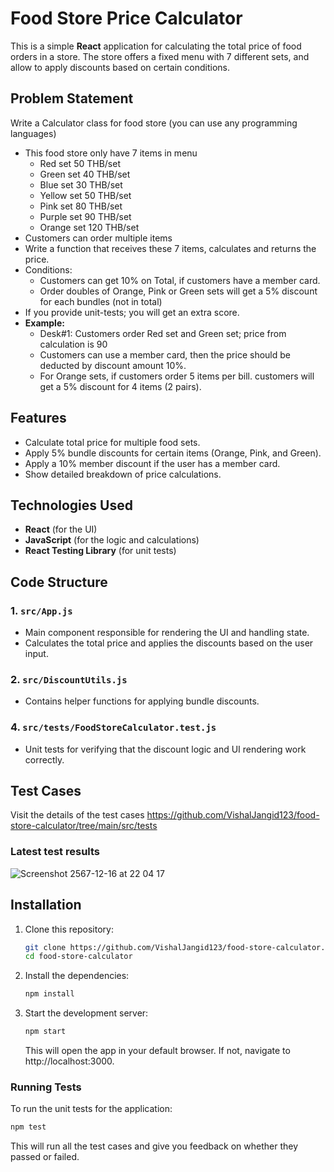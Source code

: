 # Food Store Price Calculator

This is a simple **React** application for calculating the total price of food orders in a store. The store offers a fixed menu with 7 different sets, and allow to apply discounts based on certain conditions. 

## Problem Statement

Write a Calculator class for food store (you can use any programming languages)

- This food store only have 7 items in menu
    - Red set	50 THB/set
    - Green set	40 THB/set
    - Blue set	30 THB/set
    - Yellow set	50 THB/set
    - Pink set	80 THB/set
    - Purple set	90 THB/set
    - Orange set	120 THB/set
- Customers can order multiple items
- Write a function that receives these 7 items, calculates and returns the price.
- Conditions:
    - Customers can get 10% on Total, if customers have a member card.
    - Order doubles of Orange, Pink or Green sets will get a 5% discount for each bundles (not in total)
- If you provide unit-tests; you will get an extra score.
- **Example:**
    - Desk#1: Customers order Red set and Green set; price from calculation is 90
    - Customers can use a member card, then the price should be deducted by discount amount 10%.
    - For Orange sets, if customers order 5 items per bill. customers will get a 5% discount for 4 items (2 pairs).

## Features

- Calculate total price for multiple food sets.
- Apply 5% bundle discounts for certain items (Orange, Pink, and Green).
- Apply a 10% member discount if the user has a member card.
- Show detailed breakdown of price calculations.

## Technologies Used

- **React** (for the UI)
- **JavaScript** (for the logic and calculations)
- **React Testing Library** (for unit tests)


## Code Structure

### 1. `src/App.js`

- Main component responsible for rendering the UI and handling state.
- Calculates the total price and applies the discounts based on the user input.

### 2. `src/DiscountUtils.js`

- Contains helper functions for applying bundle discounts.

### 4. `src/tests/FoodStoreCalculator.test.js`

- Unit tests for verifying that the discount logic and UI rendering work correctly.

## Test Cases
Visit the details of the test cases https://github.com/VishalJangid123/food-store-calculator/tree/main/src/tests
### Latest test results
![Screenshot 2567-12-16 at 22 04 17](https://github.com/user-attachments/assets/f8ddf3cf-e519-4a75-b7c8-2df992faea97)



## Installation

1. Clone this repository:
    
    ```bash
    git clone https://github.com/VishalJangid123/food-store-calculator.git
    cd food-store-calculator
    ```
    
2. Install the dependencies:
    
    ```bash
    npm install
    ```
    
3. Start the development server:
    
    ```bash
    npm start
    ```
    
    This will open the app in your default browser. If not, navigate to http://localhost:3000.

### Running Tests

To run the unit tests for the application:

```bash
npm test
```

This will run all the test cases and give you feedback on whether they passed or failed.
